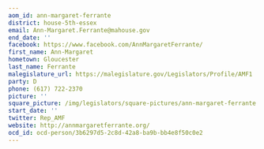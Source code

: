 ```yaml
---
aom_id: ann-margaret-ferrante
district: house-5th-essex
email: Ann-Margaret.Ferrante@mahouse.gov
end_date: ''
facebook: https://www.facebook.com/AnnMargaretFerrante/
first_name: Ann-Margaret
hometown: Gloucester
last_name: Ferrante
malegislature_url: https://malegislature.gov/Legislators/Profile/AMF1
party: D
phone: (617) 722-2370
picture: ''
square_picture: /img/legislators/square-pictures/ann-margaret-ferrante.png
start_date: ''
twitter: Rep_AMF
website: http://annmargaretferrante.org/
ocd_id: ocd-person/3b6297d5-2c8d-42a8-ba9b-bb4e8f50c0e2
---
```

